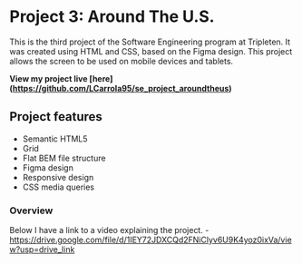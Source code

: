 # Project 3: Around The U.S.

This is the third project of the Software Engineering program at Tripleten. It was created using HTML and CSS, based on the Figma design. This project allows the screen to be used on mobile devices and tablets.

**View my project live [here] (https://github.com/LCarrola95/se_project_aroundtheus)**

## Project features

- Semantic HTML5
- Grid
- Flat BEM file structure
- Figma design
- Responsive design
- CSS media queries

### Overview

Below I have a link to a video explaining the project. -https://drive.google.com/file/d/1IEY72JDXCQd2FNiClyv6U9K4yoz0ixVa/view?usp=drive_link
